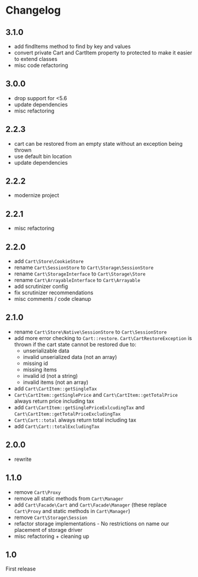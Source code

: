 # Changelog

## 3.1.0

- add findItems method to find by key and values
- convert private Cart and CartItem property to protected to make it easier to extend classes
- misc code refactoring

## 3.0.0

- drop support for <5.6
- update dependencies
- misc refactoring

## 2.2.3

- cart can be restored from an empty state without an exception being thrown
- use default bin location
- update dependencies

## 2.2.2

- modernize project

## 2.2.1

- misc refactoring

## 2.2.0

- add `Cart\Store\CookieStore`
- rename `Cart\SessionStore` to `Cart\Storage\SessionStore`
- rename `Cart\StorageInterface` to `Cart\Storage\Store`
- rename `Cart\ArrayableInterface` to `Cart\Arrayable`
- add scrutinizer config
- fix scrutinizer recommendations
- misc comments / code cleanup

## 2.1.0

- rename `Cart\Store\Native\SessionStore` to `Cart\SessionStore`
- add more error checking to `Cart::restore`. `Cart\CartRestoreException` is thrown if the cart state cannot be restored due to:
    - unserializable data
    - invalid unserialized data (not an array)
    - missing id
    - missing items
    - invalid id (not a string)
    - invalid items (not an array)
- add `Cart\CartItem::getSingleTax`
- `Cart\CartItem::getSinglePrice` and `Cart\CartItem::getTotalPrice` always return price including tax
- add `Cart\CartItem::getSinglePriceExlcudingTax` and `Cart\CartItem::getTotalPriceExcludingTax`
- `Cart\Cart::total` always return total including tax
- add `Cart\Cart::totalExcludingTax`

## 2.0.0

- rewrite

## 1.1.0

- remove `Cart\Proxy`
- remove all static methods from `Cart\Manager`
- add `Cart\Facade\Cart` and `Cart\Facade\Manager` (these replace `Cart\Proxy` and static methods in `Cart\Manager`)
- remove `Cart\Storage\Session`
- refactor storage implementations - No restrictions on name our placement of storage driver
- misc refactoring + cleaning up

## 1.0

First release
